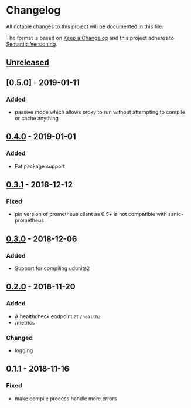 # Changelog
All notable changes to this project will be documented in this file.

The format is based on [Keep a Changelog](http://keepachangelog.com/en/1.0.0/)
and this project adheres to [Semantic Versioning](http://semver.org/spec/v2.0.0.html).

## [Unreleased]

## [0.5.0] - 2019-01-11
### Added
- passive mode which allows proxy to run without attempting to compile or cache anything

## [0.4.0] - 2019-01-01
### Added
- Fat package support

## [0.3.1] - 2018-12-12
### Fixed
- pin version of prometheus client as 0.5+ is not compatible with sanic-prometheus

## [0.3.0] - 2018-12-06
### Added
- Support for compiling udunits2

## [0.2.0] - 2018-11-20
### Added
- A healthcheck endpoint at `/healthz`
- /metrics

### Changed
- logging

## 0.1.1 - 2018-11-16
### Fixed
- make compile process handle more errors

[unreleased]: https://github.com/ministryofjustice/analytics-platform-cran-proxy/compare/v0.4.0...HEAD
[0.4.0]: https://github.com/ministryofjustice/analytics-platform-cran-proxy/compare/v0.3.1...v0.4.0
[0.3.1]: https://github.com/ministryofjustice/analytics-platform-cran-proxy/compare/v0.3.0...v0.3.1
[0.3.0]: https://github.com/ministryofjustice/analytics-platform-cran-proxy/compare/v0.2.0...v0.3.0
[0.2.0]: https://github.com/ministryofjustice/analytics-platform-cran-proxy/compare/v0.1.1...v0.2.0
